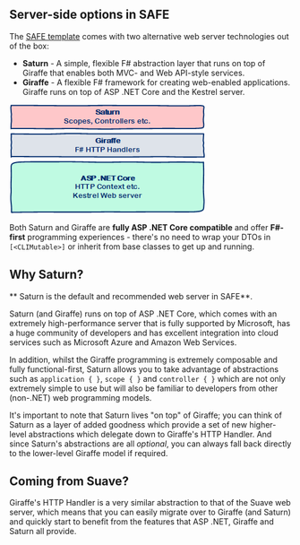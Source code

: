 ## Server-side options in SAFE

The [SAFE template](safe-template) comes with two alternative web server technologies out of the box:

* **Saturn** - A simple, flexible F# abstraction layer that runs on top of Giraffe that enables both MVC- and Web API-style services. 
* **Giraffe** - A flexible F# framework for creating web-enabled applications. Giraffe runs on top of ASP .NET Core and the Kestrel server.

![](img/safe-server-1.png)

Both Saturn and Giraffe are **fully ASP .NET Core compatible** and offer **F#-first** programming experiences - there's no need to wrap your DTOs in `[<CLIMutable>]` or inherit from base classes to get up and running.

## Why Saturn?
** Saturn is the default and recommended web server in SAFE**.

Saturn (and Giraffe) runs on top of ASP .NET Core, which comes with an extremely high-performance server that is fully supported by Microsoft, has a huge community of developers and has excellent integration into cloud services such as Microsoft Azure and Amazon Web Services.

In addition, whilst the Giraffe programming is extremely composable and fully functional-first, Saturn allows you to take advantage of abstractions such as `application { }`, `scope { }` and `controller { }` which are not only extremely simple to use but will also be familiar to developers from other (non-.NET) web programming models.

It's important to note that Saturn lives "on top" of Giraffe; you can think of Saturn as a layer of added goodness which provide a set of new higher-level abstractions which delegate down to Giraffe's HTTP Handler. And since Saturn's abstractions are all *optional*, you can always fall back directly to the lower-level Giraffe model if required.

## Coming from Suave?
Giraffe's HTTP Handler is a very similar abstraction to that of the Suave web server, which means that you can easily migrate over to Giraffe (and Saturn) and quickly start to benefit from the features that ASP .NET, Giraffe and Saturn all provide.